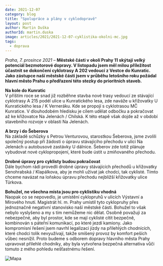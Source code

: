 ```yaml
---
date: 2021-12-07
category: blog
title: "Spolupráce a plány v cyklodopravě"
layout: post
author: Martin Duška
authorId: martin.duska
image: articles/2021/2021-12-07-cyklistika-okolni-mc.jpg
tags: 
  - doprava
---
```


*Praha, 7. prosince 2021* – **Městské části v okolí Prahy 11 skýtají velký potenciál bezmotorové dopravy. V listopadu jsem měl milou příležitost účastnit se dokončení cyklotrasy A 202 vedoucí z Vestce do Kunratic. Jako zástupce naší městské části jsem v průběhu letošního roku požádal hlavní město Prahu o předřazení této stezky do prioritních staveb.**

**Na kole do Kunratic**<br>
V příštím roce se snad již rozběhne stavba nové trasy vedoucí ze stávající cyklotrasy A 215 podél ulice u Kunratického lesa, zde naváže u křižovatky U Kunratického lesa / K Verneráku. Kde se propojí s cyklotrasou MČ Kunratice. V dlouhodobém hledisku je cílem udělat odbočku a pokračovat až ke křižovatce Na Jelenách / Chilská. K této etapě však dojde až v období stavebního rozvoje v oblasti Na Jelenách.

**A brzy i do Šeberova**<br>
Na základě schůzky s Petrou Venturovou, starostkou Šeberova, jsme zvolili společný postup při žádosti o úpravu stávajícího přechodu v ulici Na Jelenách u autobusové zastávky U dálnice. Šeberov zde totiž plánuje vybudovat nové cyklopropojení, které bude ústit u zmiňovaného přechodu.

**Drobné úpravy pro cyklisty budou pokračovat**<br>
Dále bychom rádi provedli drobné úpravy stávajících přechodů u křižovatky Senohrabská / Klapálkova, aby je mohli užívat jak chodci, tak cyklisté. Tímto chceme navázat na loňskou úpravu přechodu nejbližší křižovatky ulice Türkova. 


**Bohužel, ne všechna místa jsou pro cyklistiku vhodná**<br>
Naopak co se nepovedlo, je umístění cyklopruhů v ulicích Výstavní a Mírového hnutí. Magistrát hl. m. Prahy umístil tyto cyklopruhy přes jednoznačně negativní stanovisko naší městské části. Bohužel to však nebylo vyslyšeno a my s tím nemůžeme nic dělat.  Osobně považuji za nebezpečné, aby byl prostor, kde se mají cyklisté cítit bezpečně, kombinován s páteřní komunikací, po které jezdí kamiony. Jako kompromisní řešení jsem navrhl legalizaci jízdy na přilehlých chodnících, které chodci tolik nevyužívají, takže smíšený provoz by komfort peších vůbec nesnížil. Proto budeme s odborem dopravy hlavního města Prahy upravovat přilehlé chodníky, aby byla vytvořena bezpečná alternativa vůči tomuto z mého pohledu nešťastnému řešení.


![Mapa](https://a.pirati.cz/praha11/img/articles/2021/2021-12-07-mapa.jpg)

